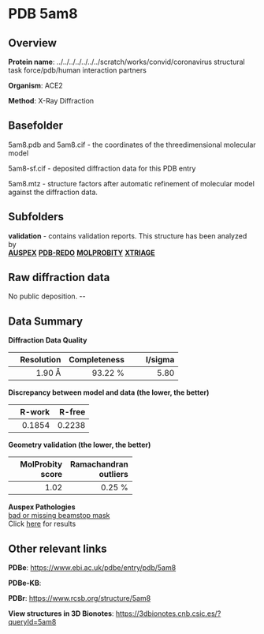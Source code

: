 # PDB 5am8

## Overview

**Protein name**: ../../../../../../../scratch/works/convid/coronavirus structural task force/pdb/human interaction partners

**Organism**: ACE2

**Method**: X-Ray Diffraction



## Basefolder

5am8.pdb and 5am8.cif - the coordinates of the threedimensional molecular model

5am8-sf.cif - deposited diffraction data for this PDB entry

5am8.mtz - structure factors after automatic refinement of molecular model against the diffraction data.

## Subfolders





**validation** - contains validation reports. This structure has been analyzed by <br>[**AUSPEX**](https://github.com/thorn-lab/coronavirus_structural_task_force/tree/master/pdb/human_interaction_partners/ACE2/5am8/validation/auspex) [**PDB-REDO**](https://github.com/thorn-lab/coronavirus_structural_task_force/tree/master/pdb/human_interaction_partners/ACE2/5am8/validation/pdb-redo) [**MOLPROBITY**](https://github.com/thorn-lab/coronavirus_structural_task_force/tree/master/pdb/human_interaction_partners/ACE2/5am8/validation/molprobity) [**XTRIAGE**](https://github.com/thorn-lab/coronavirus_structural_task_force/blob/master/pdb/human_interaction_partners/ACE2/5am8/validation/Xtriage_output.log)  



## Raw diffraction data

No public deposition. --<br> 

## Data Summary
**Diffraction Data Quality**

|   | Resolution | Completeness| I/sigma |
|---|-------------:|----------------:|--------------:|
|   |1.90 Å|93.22 %|<img width=50/>5.80 |

**Discrepancy between model and data (the lower, the better)**

|   | **R-work**| **R-free**   
|---|-------------:|----------------:|           
||  0.1854|  0.2238|

**Geometry validation (the lower, the better)**

|   |**MolProbity<br>score**| **Ramachandran<br>outliers** 
|---|-------------:|----------------:|
||  1.02|  0.25 %|

**Auspex Pathologies**<br> [bad or missing beamstop mask](https://www.auspex.de/pathol/#2)<br>Click [here](https://github.com/thorn-lab/coronavirus_structural_task_force/blob/master/pdb/human_interaction_partners/ACE2/5am8/validation/auspex/5am8_auspex_comments.txt)  for results

 



## Other relevant links 
**PDBe**:  https://www.ebi.ac.uk/pdbe/entry/pdb/5am8

**PDBe-KB**:  
 
**PDBr**: https://www.rcsb.org/structure/5am8 

**View structures in 3D Bionotes**: https://3dbionotes.cnb.csic.es/?queryId=5am8

